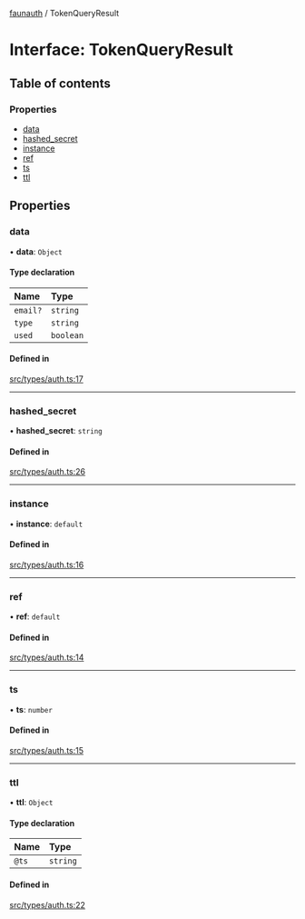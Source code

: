 [faunauth](../index.md) / TokenQueryResult

# Interface: TokenQueryResult

## Table of contents

### Properties

- [data](TokenQueryResult.md#data)
- [hashed\_secret](TokenQueryResult.md#hashed_secret)
- [instance](TokenQueryResult.md#instance)
- [ref](TokenQueryResult.md#ref)
- [ts](TokenQueryResult.md#ts)
- [ttl](TokenQueryResult.md#ttl)

## Properties

### data

• **data**: `Object`

#### Type declaration

| Name | Type |
| :------ | :------ |
| `email?` | `string` |
| `type` | `string` |
| `used` | `boolean` |

#### Defined in

[src/types/auth.ts:17](https://github.com/alexnitta/faunauth/blob/5f9823a/src/types/auth.ts#L17)

___

### hashed\_secret

• **hashed\_secret**: `string`

#### Defined in

[src/types/auth.ts:26](https://github.com/alexnitta/faunauth/blob/5f9823a/src/types/auth.ts#L26)

___

### instance

• **instance**: `default`

#### Defined in

[src/types/auth.ts:16](https://github.com/alexnitta/faunauth/blob/5f9823a/src/types/auth.ts#L16)

___

### ref

• **ref**: `default`

#### Defined in

[src/types/auth.ts:14](https://github.com/alexnitta/faunauth/blob/5f9823a/src/types/auth.ts#L14)

___

### ts

• **ts**: `number`

#### Defined in

[src/types/auth.ts:15](https://github.com/alexnitta/faunauth/blob/5f9823a/src/types/auth.ts#L15)

___

### ttl

• **ttl**: `Object`

#### Type declaration

| Name | Type |
| :------ | :------ |
| `@ts` | `string` |

#### Defined in

[src/types/auth.ts:22](https://github.com/alexnitta/faunauth/blob/5f9823a/src/types/auth.ts#L22)
